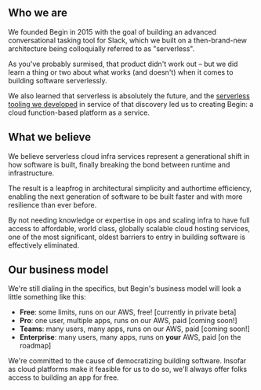 ## Who we are

We founded Begin in 2015 with the goal of building an advanced conversational tasking tool for Slack, which we built on a then-brand-new architecture being colloquially referred to as "serverless".

As you've probably surmised, that product didn't work out – but we did learn a thing or two about what works (and doesn't) when it comes to building software serverlessly.

We also learned that serverless is absolutely the future, and the [serverless tooling we developed](https://arc.codes) in service of that discovery led us to creating Begin: a cloud function-based platform as a service.


## What we believe

We believe serverless cloud infra services represent a generational shift in how software is built, finally breaking the bond between runtime and infrastructure.

The result is a leapfrog in architectural simplicity and authortime efficiency, enabling the next generation of software to be built faster and with more resilience than ever before.

By not needing knowledge or expertise in ops and scaling infra to have full access to affordable, world class, globally scalable cloud hosting services, one of the most significant, oldest barriers to entry in building software is effectively eliminated.


## Our business model

We're still dialing in the specifics, but Begin's business model will look a little something like this:

- **Free**: some limits, runs on our AWS, free! [currently in private beta]
- **Pro**: one user, multiple apps, runs on our AWS, paid [coming soon!]
- **Teams**: many users, many apps, runs on our AWS, paid [coming soon!]
- **Enterprise**: many users, many apps, runs on **your** AWS, paid [on the roadmap]

We're committed to the cause of democratizing building software. Insofar as cloud platforms make it feasible for us to do so, we'll always offer folks access to building an app for free.
